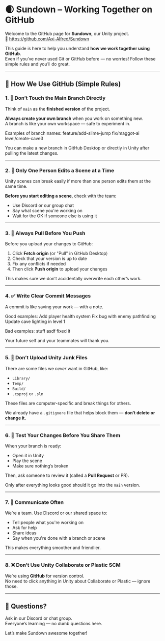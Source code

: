 # 🌒 Sundown – Working Together on GitHub

Welcome to the GitHub page for **Sundown**, our Unity project.  
🔗 https://github.com/Axi-Alfred/Sundown

This guide is here to help you understand **how we work together using GitHub**.  
Even if you’ve never used Git or GitHub before — no worries! Follow these simple rules and you’ll do great.

---

## 👣 How We Use GitHub (Simple Rules)

### 1. 🔀 Don’t Touch the Main Branch Directly  
Think of `main` as the **finished version** of the project.

**Always create your own branch** when you work on something new.  
A branch is like your own workspace — safe to experiment in.

Examples of branch names:
feature/add-slime-jump fix/maggot-ai level/create-cave3

You can make a new branch in GitHub Desktop or directly in Unity after pulling the latest changes.

---

### 2. 🧠 Only One Person Edits a Scene at a Time  
Unity scenes can break easily if more than one person edits them at the same time.

**Before you start editing a scene**, check with the team:
- Use Discord or our group chat
- Say what scene you're working on
- Wait for the OK if someone else is using it

---

### 3. 🔄 Always Pull Before You Push  
Before you upload your changes to GitHub:

1. Click **Fetch origin** (or "Pull" in GitHub Desktop)
2. Check that your version is up to date
3. Fix any conflicts if needed
4. Then click **Push origin** to upload your changes

This makes sure we don’t accidentally overwrite each other’s work.

---

### 4. ✅ Write Clear Commit Messages  
A commit is like saving your work — with a note.

Good examples:
Add player health system Fix bug with enemy pathfinding Update cave lighting in level 1

Bad examples:
stuff asdf fixed it

Your future self and your teammates will thank you.

---

### 5. 📂 Don’t Upload Unity Junk Files  
There are some files we *never* want in GitHub, like:
- `Library/`
- `Temp/`
- `Build/`
- `.csproj` or `.sln`

These files are computer-specific and break things for others.

We already have a `.gitignore` file that helps block them — **don’t delete or change it.**

---

### 6. 🧪 Test Your Changes Before You Share Them  
When your branch is ready:
- Open it in Unity
- Play the scene
- Make sure nothing’s broken

Then, ask someone to review it (called a **Pull Request** or PR).

Only after everything looks good should it go into the `main` version.

---

### 7. 📢 Communicate Often  
We’re a team. Use Discord or our shared space to:
- Tell people what you're working on
- Ask for help
- Share ideas
- Say when you're done with a branch or scene

This makes everything smoother and friendlier.

---

### 8. ❌ Don’t Use Unity Collaborate or Plastic SCM  
We’re using **GitHub** for version control.  
No need to click anything in Unity about Collaborate or Plastic — ignore those.

---

## 💬 Questions?  
Ask in our Discord or chat group.  
Everyone’s learning — no dumb questions here.

Let’s make Sundown awesome together!
